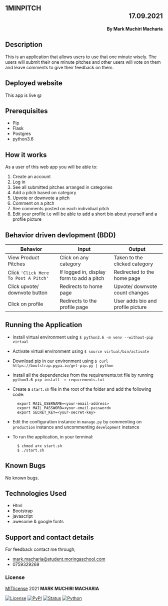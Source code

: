 ## 1MINPITCH <div dir="rtl">17.09.2021</div>
#### <div dir="rtl">By **Mark Muchiri Macharia**</div>
## Description
This is an application that allows users to use that one minute wisely. The users will submit their one minute pitches and other users will vote on them and leave comments to give their feedback on them.
## Deployed website 
This app is live @  

## Prerequisites
* Pip
* Flask
* Postgres
* python3.6

## How it works 
As a user of this web app you will be able to:

1. Create an account
2. Log in
3. See all submitted pitches arranged in categories 
4. Add a pitch based on category
5. Upvote or downvote a pitch
6. Comment on a pitch
7. See comments posted on each individual pitch
8. Edit your profile i.e will be able to add a short bio about yourself and a profile picture

## Behavior driven devlopment (BDD)

| Behavior            | Input                         | Output                        | 
| ------------------- | ----------------------------- | ----------------------------- |
| View Product Pitches | Click on any category | Taken to the clicked category | Click on `Click Here To Post A Pitch` | Redirected to the login page | Signs In/ Signs Up |
| Click `'Click Here To Post A Pitch'` | If logged in, display form to add a pitch | Redirected to the home page |
| Click upvote/ downvote button | Redirects to home page | Upvote/ downvote count changes | Click add comment button | Redirects to the comment page | Displays a comment form | Click on Sign Out | Redirects to the home page | Signs user out |
| Click on profile | Redirects to the profile page | User adds bio and profile picture |

## Running the Application
* Install virtual environment using `$ python3.6 -m venv --without-pip virtual`
* Activate virtual environment using `$ source virtual/bin/activate`
* Download pip in our environment using `$ curl https://bootstrap.pypa.io/get-pip.py | python`
* Install all the dependencies from the requirements.txt file by running `python3.6 pip install -r requirements.txt`
* Create a `start.sh` file in the root of the folder and add the following code:

        export MAIL_USERNAME=<your-email-address>
        export MAIL_PASSWORD=<your-email-password>
        export SECRET_KEY=<your-secret-key>

* Edit the configuration instance in `manage.py` by commenting on `production` instance and uncommenting `development` instance
* To run the application, in your terminal:

        $ chmod a+x start.sh
        $ ./start.sh

## Known Bugs
No known bugs.

## Technologies Used
* Html
* Bootstrap 
* javascript
* awesome & google fonts

## Support and contact details
For feedback contact me through;
* mark.macharia@student.moringaschool.com
* 0759329269

### License
[MITlicense](LICENSE) 2021 **MARK MUCHIRI MACHARIA**

[![License](https://img.shields.io/github/license/mattlisiv/newsapi-python.svg)](https://github.com/mattlisiv/newsapi-python/blob/master/LICENSE.txt)
[![PyPI](https://img.shields.io/pypi/v/newsapi-python.svg)](https://pypi.org/project/newsapi-python/)
[![Status](https://img.shields.io/pypi/status/newsapi-python.svg)](https://pypi.org/project/newsapi-python/)
[![Python](https://img.shields.io/pypi/pyversions/newsapi-python.svg)](https://pypi.org/project/newsapi-python)